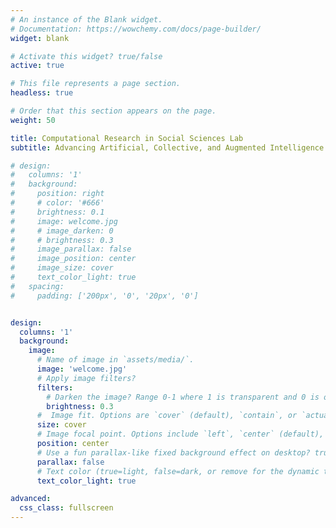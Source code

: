 ```yaml
---
# An instance of the Blank widget.
# Documentation: https://wowchemy.com/docs/page-builder/
widget: blank

# Activate this widget? true/false
active: true

# This file represents a page section.
headless: true

# Order that this section appears on the page.
weight: 50

title: Computational Research in Social Sciences Lab
subtitle: Advancing Artificial, Collective, and Augmented Intelligence

# design:
#   columns: '1'
#   background:
#     position: right
#     # color: '#666'
#     brightness: 0.1
#     image: welcome.jpg
#     # image_darken: 0
#     # brightness: 0.3
#     image_parallax: false
#     image_position: center
#     image_size: cover
#     text_color_light: true
#   spacing:
#     padding: ['200px', '0', '20px', '0']


design:
  columns: '1'
  background:
    image:
      # Name of image in `assets/media/`.
      image: 'welcome.jpg'
      # Apply image filters?
      filters:
        # Darken the image? Range 0-1 where 1 is transparent and 0 is opaque.
        brightness: 0.3
      #  Image fit. Options are `cover` (default), `contain`, or `actual` size.
      size: cover
      # Image focal point. Options include `left`, `center` (default), or `right`.
      position: center
      # Use a fun parallax-like fixed background effect on desktop? true/false
      parallax: false
      # Text color (true=light, false=dark, or remove for the dynamic theme color).
      text_color_light: true

advanced:
  css_class: fullscreen
---
```

